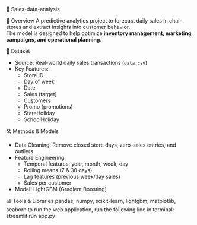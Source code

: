 🛒 Sales-data-analysis

📌 Overview
A predictive analytics project to forecast daily sales in chain stores and extract insights into customer behavior.  
The model is designed to help optimize **inventory management, marketing campaigns, and operational planning**.

📂 Dataset
- Source: Real-world daily sales transactions (`data.csv`)
- Key Features:
  - Store ID
  - Day of week
  - Date
  - Sales (target)
  - Customers
  - Promo (promotions)
  - StateHoliday
  - SchoolHoliday

🛠 Methods & Models
- Data Cleaning: Remove closed store days, zero-sales entries, and outliers.
- Feature Engineering:
  - Temporal features: year, month, week, day
  - Rolling means (7 & 30 days)
  - Lag features (previous week/day sales)
  - Sales per customer
- Model: LightGBM (Gradient Boosting)

📊 Tools & Libraries
pandas, numpy, scikit-learn, lightgbm, matplotlib, seaborn
to run the web application, run the following line in terminal:
streamlit run app.py
